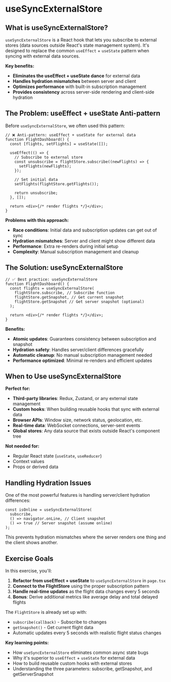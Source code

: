 # useSyncExternalStore

## What is useSyncExternalStore?

`useSyncExternalStore` is a React hook that lets you subscribe to external stores (data sources outside React's state management system). It's designed to replace the common `useEffect` + `useState` pattern when syncing with external data sources.

**Key benefits:**

- **Eliminates the useEffect + useState dance** for external data
- **Handles hydration mismatches** between server and client
- **Optimizes performance** with built-in subscription management
- **Provides consistency** across server-side rendering and client-side hydration

## The Problem: useEffect + useState Anti-pattern

Before `useSyncExternalStore`, we often used this pattern:

```tsx
// ❌ Anti-pattern: useEffect + useState for external data
function FlightDashboard() {
  const [flights, setFlights] = useState([]);

  useEffect(() => {
    // Subscribe to external store
    const unsubscribe = flightStore.subscribe((newFlights) => {
      setFlights(newFlights);
    });

    // Set initial data
    setFlights(flightStore.getFlights());

    return unsubscribe;
  }, []);

  return <div>{/* render flights */}</div>;
}
```

**Problems with this approach:**

- **Race conditions**: Initial data and subscription updates can get out of sync
- **Hydration mismatches**: Server and client might show different data
- **Performance**: Extra re-renders during initial setup
- **Complexity**: Manual subscription management and cleanup

## The Solution: useSyncExternalStore

```tsx
// ✅ Best practice: useSyncExternalStore
function FlightDashboard() {
  const flights = useSyncExternalStore(
    flightStore.subscribe, // Subscribe function
    flightStore.getSnapshot, // Get current snapshot
    flightStore.getSnapshot // Get server snapshot (optional)
  );

  return <div>{/* render flights */}</div>;
}
```

**Benefits:**

- **Atomic updates**: Guarantees consistency between subscription and snapshot
- **Hydration safety**: Handles server/client differences gracefully
- **Automatic cleanup**: No manual subscription management needed
- **Performance optimized**: Minimal re-renders and efficient updates

## When to Use useSyncExternalStore

**Perfect for:**

- **Third-party libraries**: Redux, Zustand, or any external state management
- **Custom hooks**: When building reusable hooks that sync with external data
- **Browser APIs**: Window size, network status, geolocation, etc.
- **Real-time data**: WebSocket connections, server-sent events
- **Global stores**: Any data source that exists outside React's component tree

**Not needed for:**

- Regular React state (`useState`, `useReducer`)
- Context values
- Props or derived data

## Handling Hydration Issues

One of the most powerful features is handling server/client hydration differences:

```tsx
const isOnline = useSyncExternalStore(
  subscribe,
  () => navigator.onLine, // Client snapshot
  () => true // Server snapshot (assume online)
);
```

This prevents hydration mismatches where the server renders one thing and the client shows another.

## Exercise Goals

In this exercise, you'll:

1. **Refactor from useEffect + useState** to `useSyncExternalStore` in `page.tsx`
2. **Connect to the FlightStore** using the proper subscription pattern
3. **Handle real-time updates** as the flight data changes every 5 seconds
4. **Bonus**: Derive additional metrics like average delay and total delayed flights

The `FlightStore` is already set up with:

- `subscribe(callback)` - Subscribe to changes
- `getSnapshot()` - Get current flight data
- Automatic updates every 5 seconds with realistic flight status changes

**Key learning points:**

- How `useSyncExternalStore` eliminates common async state bugs
- Why it's superior to `useEffect` + `useState` for external data
- How to build reusable custom hooks with external stores
- Understanding the three parameters: subscribe, getSnapshot, and getServerSnapshot
